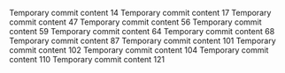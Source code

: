 Temporary commit content 14
Temporary commit content 17
Temporary commit content 47
Temporary commit content 56
Temporary commit content 59
Temporary commit content 64
Temporary commit content 68
Temporary commit content 87
Temporary commit content 101
Temporary commit content 102
Temporary commit content 104
Temporary commit content 110
Temporary commit content 121
